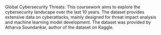 Global Cybersecurity Threats:
This coursework aims to explore the cybersecurity landscape over the last 10 years. The dataset provides extensive data on cyberattacks, mainly designed for threat impact analysis and machine learning model development.
The dataset was provided by Atharva Soundankar, author of the dataset on Kaggle.
